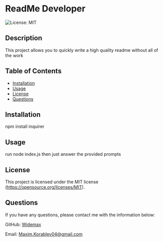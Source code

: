 # ReadMe Developer
![License: MIT](https://img.shields.io/badge/License-MIT-yellow.svg)

## Description

This project allows you to quickly write a high quality readme without all of the work

## Table of Contents

- [Installation](#installation)
- [Usage](#usage)
- [License](#license)
- [Questions](#questions)

## Installation

npm install inquirer

## Usage

run node index.js
then just answer the provided prompts

## License

This project is licensed under the MIT license (https://opensource.org/licenses/MIT).


## Questions

If you have any questions, please contact me with the information below:

GitHub: [Widemax](https://github.com/Widemax)

Email: Maxim.Korablev04@gmail.com
